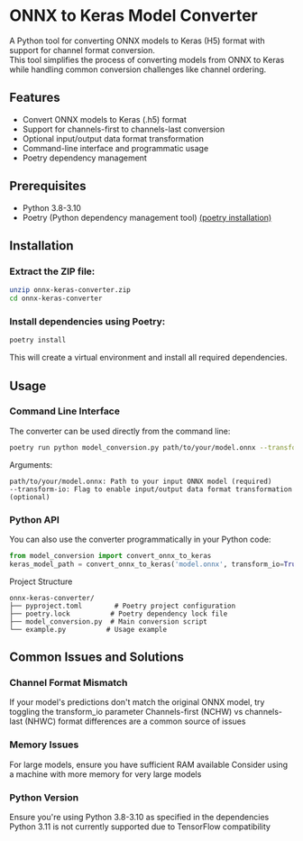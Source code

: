 # ONNX to Keras Model Converter
A Python tool for converting ONNX models to Keras (H5) format with support for channel format conversion. <br/>
This tool simplifies the process of converting models from ONNX to Keras while handling common conversion challenges like channel ordering.

## Features
- Convert ONNX models to Keras (.h5) format
- Support for channels-first to channels-last conversion
- Optional input/output data format transformation
- Command-line interface and programmatic usage
- Poetry dependency management

## Prerequisites

- Python 3.8-3.10
- Poetry (Python dependency management tool) [(poetry installation)](https://python-poetry.org/docs/#installation)



## Installation

### Extract the ZIP file:

``` bash
unzip onnx-keras-converter.zip
cd onnx-keras-converter
```

### Install dependencies using Poetry:
``` bash
poetry install
```
This will create a virtual environment and install all required dependencies.

## Usage
### Command Line Interface
The converter can be used directly from the command line:
```bash
poetry run python model_conversion.py path/to/your/model.onnx --transform-io
```
Arguments:
```
path/to/your/model.onnx: Path to your input ONNX model (required)
--transform-io: Flag to enable input/output data format transformation (optional)
```
### Python API

You can also use the converter programmatically in your Python code:

```python
from model_conversion import convert_onnx_to_keras
keras_model_path = convert_onnx_to_keras('model.onnx', transform_io=True)
```
Project Structure
```
onnx-keras-converter/
├── pyproject.toml        # Poetry project configuration
├── poetry.lock          # Poetry dependency lock file
├── model_conversion.py  # Main conversion script
└── example.py          # Usage example
```
## Common Issues and Solutions

### Channel Format Mismatch

If your model's predictions don't match the original ONNX model, try toggling the transform_io parameter
Channels-first (NCHW) vs channels-last (NHWC) format differences are a common source of issues


### Memory Issues

For large models, ensure you have sufficient RAM available
Consider using a machine with more memory for very large models

### Python Version

Ensure you're using Python 3.8-3.10 as specified in the dependencies
Python 3.11 is not currently supported due to TensorFlow compatibility